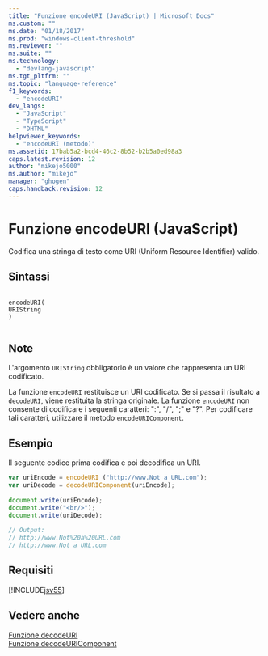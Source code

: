 ```yaml
---
title: "Funzione encodeURI (JavaScript) | Microsoft Docs"
ms.custom: ""
ms.date: "01/18/2017"
ms.prod: "windows-client-threshold"
ms.reviewer: ""
ms.suite: ""
ms.technology: 
  - "devlang-javascript"
ms.tgt_pltfrm: ""
ms.topic: "language-reference"
f1_keywords: 
  - "encodeURI"
dev_langs: 
  - "JavaScript"
  - "TypeScript"
  - "DHTML"
helpviewer_keywords: 
  - "encodeURI (metodo)"
ms.assetid: 17bab5a2-bcd4-46c2-8b52-b2b5a0ed98a3
caps.latest.revision: 12
author: "mikejo5000"
ms.author: "mikejo"
manager: "ghogen"
caps.handback.revision: 12
---
```

# Funzione encodeURI (JavaScript)
Codifica una stringa di testo come URI \(Uniform Resource Identifier\) valido.  
  
## Sintassi  
  
```  
  
encodeURI(  
URIString  
)  
  
```  
  
## Note  
 L'argomento `URIString` obbligatorio è un valore che rappresenta un URI codificato.  
  
 La funzione `encodeURI` restituisce un URI codificato.  Se si passa il risultato a `decodeURI`, viene restituita la stringa originale.  La funzione `encodeURI` non consente di codificare i seguenti caratteri: ":", "\/", ";" e "?".  Per codificare tali caratteri, utilizzare il metodo `encodeURIComponent`.  
  
## Esempio  
 Il seguente codice prima codifica e poi decodifica un URI.  
  
```javascript  
var uriEncode = encodeURI ("http://www.Not a URL.com");  
var uriDecode = decodeURIComponent(uriEncode);  
  
document.write(uriEncode);  
document.write("<br/>");  
document.write(uriDecode);  
  
// Output:  
// http://www.Not%20a%20URL.com  
// http://www.Not a URL.com  
```  
  
## Requisiti  
 [!INCLUDE[jsv55](../../javascript/reference/includes/jsv55-md.md)]  
  
## Vedere anche  
 [Funzione decodeURI](../../javascript/reference/decodeuri-function-javascript.md)   
 [Funzione decodeURIComponent](../../javascript/reference/decodeuricomponent-function-javascript.md)